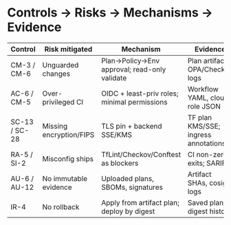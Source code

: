 # Controls → Risks → Mechanisms → Evidence

| Control | Risk mitigated | Mechanism | Evidence |
|---|---|---|---|
| CM-3 / CM-6 | Unguarded changes | Plan→Policy→Env approval; read-only validate | Plan artifact, OPA/Checkov logs |
| AC-6 / CM-5 | Over-privileged CI | OIDC + least-priv roles; minimal permissions | Workflow YAML, cloud role JSON |
| SC-13 / SC-28 | Missing encryption/FIPS | TLS pin + backend SSE/KMS | TF plan KMS/SSE; ingress annotations |
| RA-5 / SI-2 | Misconfig ships | TfLint/Checkov/Conftest as blockers | CI non-zero exits; SARIF |
| AU-6 / AU-12 | No immutable evidence | Uploaded plans, SBOMs, signatures | Artifact SHAs, cosign logs |
| IR-4 | No rollback | Apply from artifact plan; deploy by digest | Saved plan + digest history |
